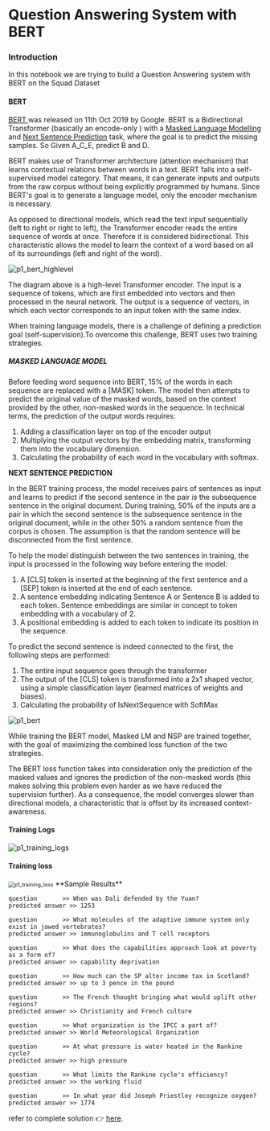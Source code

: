 # Question Answering System with BERT



### Introduction

In this notebook we are trying to build a Question Answering system with BERT on the Squad Dataset 

#### BERT

[BERT ](https://arxiv.org/abs/1810.04805) was released on 11th Oct 2019 by Google. BERT is a Bidirectional Transformer (basically an encode-only ) with a [Masked Language Modelling](https://www.machinecurve.com/index.php/question/what-is-a-masked-language-model-mlm-objective/) and [Next Sentence Prediction](https://www.machinecurve.com/index.php/question/what-is-the-next-sentence-prediction-nsp-language-objective/) task, where the goal is to predict the missing samples. So Given A_C_E, predict B and D.

BERT makes use of Transformer architecture (attention mechanism) that learns contextual relations between words in a text. BERT falls into a self-supervised model category. That means, it can generate inputs and outputs from the raw corpus without being explicitly programmed by humans. Since BERT's goal is to generate a language model, only the encoder mechanism is necessary.

As opposed to directional models, which read the text input sequentially (left to right or right to left), the Transformer encoder reads the entire sequence of words at once. Therefore it is considered bidirectional. This characteristic allows the model to learn the context of a word based on all of its surroundings (left and right of the word).

![p1_bert_highlevel](F:\Git\Question-Answering-with-BERT\README.assets\p1_bert_highlevel.PNG)

The diagram above is a high-level Transformer encoder. The input is a sequence of tokens, which are first embedded into vectors and then processed in the neural network. The output is a sequence of vectors, in which each vector corresponds to an input token with the same index.

When training language models, there is a challenge of defining a prediction goal (self-supervision).To overcome this challenge, BERT uses two training strategies.

##### **MASKED LANGUAGE MODEL**

Before feeding word sequence into BERT, 15% of the words in each sequence are replaced with a [MASK] token. The model then attempts to predict the original value of the masked words, based on the context provided by the other, non-masked words in the sequence. In technical terms, the prediction of the output words requires:

1. Adding a classification layer on top of the encoder output
2. Multiplying the output vectors by the embedding matrix, transforming them into the vocabulary dimension.
3. Calculating the probability of each word in the vocabulary with softmax. 

**NEXT SENTENCE PREDICTION**

In the BERT training process, the model receives pairs of sentences as input and learns to predict if the second sentence in the pair *is* the subsequence sentence in the original document. During training, 50% of the inputs are a pair in which the second sentence is the subsequence sentence in the original document, while in the other 50% a random sentence from the corpus is chosen. The assumption is that the random sentence will be disconnected from the first sentence. 

To help the model distinguish between the two sentences in training, the input is processed in the following way before entering the model:

1. A [CLS] token is inserted at the beginning of the first sentence and a [SEP] token is inserted at the end of each sentence. 
2. A sentence embedding indicating Sentence A or Sentence B is added to each token. Sentence embeddings are similar in concept to token embedding with a vocabulary of 2. 
3. A positional embedding is added to each token to indicate its position in the sequence.

 To predict the second sentence is indeed connected to the first, the following steps are performed:

1. The entire input sequence goes through the transformer
2. The output of the [CLS] token is transformed into a 2x1 shaped vector, using a simple classification layer (learned matrices of weights and biases).
3. Calculating the probability of IsNextSequence with SoftMax

![p1_bert](F:\Git\Question-Answering-with-BERT\README.assets\p1_bert.PNG)

While training the BERT model, Masked LM and NSP are trained together, with the goal of maximizing the combined loss function of the two strategies. 

The BERT loss function takes into consideration only the prediction of the masked values and ignores the prediction of the non-masked words (this makes solving this problem even harder as we have reduced the supervision further). As a consequence, the model converges slower than directional models, a characteristic that is offset by its increased context-awareness. 

#### Training Logs

![p1_training_logs](F:\Git\Question-Answering-with-BERT\README.assets\p1_training_logs.PNG)

#### Training loss

<img src="F:\Git\Question-Answering-with-BERT\README.assets\p1_training_loss.PNG" alt="p1_training_loss" style="zoom:75%;" />
**Sample Results**

```
question       >> When was Dali defended by the Yuan?
predicted answer >> 1253

question       >> What molecules of the adaptive immune system only exist in jawed vertebrates?
predicted answer >> immunoglobulins and T cell receptors

question       >> What does the capabilities approach look at poverty as a form of?
predicted answer >> capability deprivation

question       >> How much can the SP alter income tax in Scotland?
predicted answer >> up to 3 pence in the pound

question       >> The French thought bringing what would uplift other regions?
predicted answer >> Christianity and French culture

question       >> What organization is the IPCC a part of?
predicted answer >> World Meteorological Organization

question       >> At what pressure is water heated in the Rankine cycle?
predicted answer >> high pressure

question       >> What limits the Rankine cycle's efficiency?
predicted answer >> the working fluid

question       >> In what year did Joseph Priestley recognize oxygen?
predicted answer >> 1774
```

refer to complete solution 👉 [here](https://github.com/krishnarevi/Question-Answering-with-BERT/blob/main/BERT_QnA_System.ipynb).



